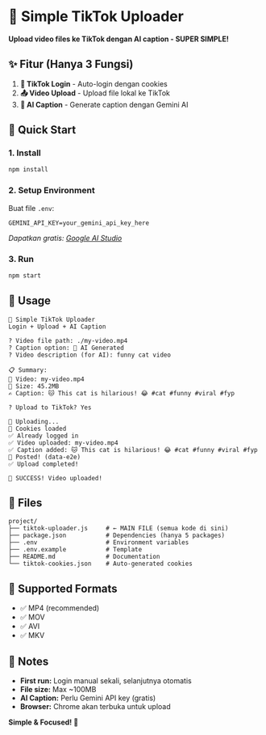 # 🎯 Simple TikTok Uploader

**Upload video files ke TikTok dengan AI caption - SUPER SIMPLE!**

## ✨ Fitur (Hanya 3 Fungsi)

1. **🔑 TikTok Login** - Auto-login dengan cookies
2. **📤 Video Upload** - Upload file lokal ke TikTok  
3. **🤖 AI Caption** - Generate caption dengan Gemini AI

## 🚀 Quick Start

### 1. Install
```bash
npm install
```

### 2. Setup Environment
Buat file `.env`:
```env
GEMINI_API_KEY=your_gemini_api_key_here
```
*Dapatkan gratis: [Google AI Studio](https://makersuite.google.com/app/apikey)*

### 3. Run
```bash
npm start
```

## 🎯 Usage

```
🎯 Simple TikTok Uploader
Login + Upload + AI Caption

? Video file path: ./my-video.mp4
? Caption option: 🤖 AI Generated
? Video description (for AI): funny cat video

📋 Summary:
📁 Video: my-video.mp4
📏 Size: 45.2MB
✍️ Caption: 🐱 This cat is hilarious! 😂 #cat #funny #viral #fyp

? Upload to TikTok? Yes

🚀 Uploading...
🍪 Cookies loaded
✅ Already logged in
✅ Video uploaded: my-video.mp4
✅ Caption added: 🐱 This cat is hilarious! 😂 #cat #funny #viral #fyp
🚀 Posted! (data-e2e)
✅ Upload completed!

🎉 SUCCESS! Video uploaded!
```

## 📁 Files

```
project/
├── tiktok-uploader.js     # ← MAIN FILE (semua kode di sini)
├── package.json           # Dependencies (hanya 5 packages)
├── .env                   # Environment variables
├── .env.example           # Template
├── README.md              # Documentation
└── tiktok-cookies.json    # Auto-generated cookies
```

## 🔧 Supported Formats

- ✅ MP4 (recommended)
- ✅ MOV
- ✅ AVI  
- ✅ MKV

## 🚨 Notes

- **First run:** Login manual sekali, selanjutnya otomatis
- **File size:** Max ~100MB
- **AI Caption:** Perlu Gemini API key (gratis)
- **Browser:** Chrome akan terbuka untuk upload

**Simple & Focused! 🎉**
